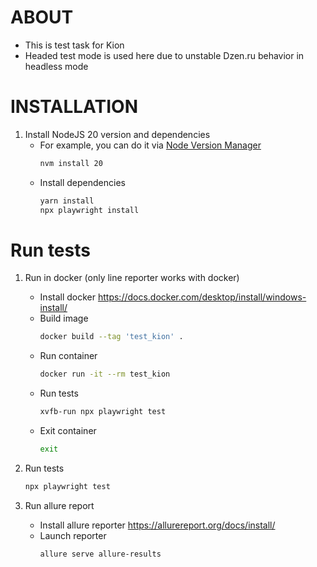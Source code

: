 ABOUT
=====
- This is test task for Kion
- Headed test mode is used here due to unstable Dzen.ru behavior in headless mode

INSTALLATION
=====

1. Install NodeJS 20 version and dependencies
    - For example, you can do it via [Node Version Manager](https://github.com/creationix/nvm#installation)
        ```bash
        nvm install 20
        ```
    - Install dependencies
        ```bash
        yarn install
        npx playwright install
        ```

Run tests
=====

1. Run in docker (only line reporter works with docker)
    - Install docker https://docs.docker.com/desktop/install/windows-install/
    - Build image
        ```bash
        docker build --tag 'test_kion' .
        ```
    - Run container
        ```bash
        docker run -it --rm test_kion
        ```
    - Run tests
        ```bash
        xvfb-run npx playwright test
        ```
    - Exit container
        ```bash
        exit
        ```

1. Run tests
    ```bash
    npx playwright test
    ```

1. Run allure report
    - Install allure reporter https://allurereport.org/docs/install/
    - Launch reporter
        ```bash
        allure serve allure-results
        ```
